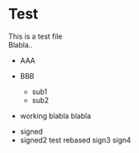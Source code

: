 # Test
This is a test file<br>
Blabla..

* AAA
* BBB
  - sub1
  - sub2
  
* working blabla
  blabla
  
- signed
- signed2 test
  rebased
  sign3
  sign4